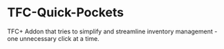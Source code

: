 # TFC-Quick-Pockets
TFC+ Addon that tries to simplify and streamline inventory management - one unnecessary click at a time.
